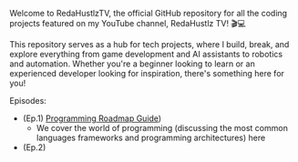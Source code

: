 Welcome to RedaHustlzTV, the official GitHub repository for all the coding projects featured on my YouTube channel, RedaHustlz TV! 🎬💻

This repository serves as a hub for tech projects, where I build, break, and explore everything from game development and AI assistants to robotics and automation. Whether you're a beginner looking to learn or an experienced developer looking for inspiration, there's something here for you!

Episodes:
- (Ep.1) [Programming Roadmap Guide](https://github.com/yassinreda101/RedaHustlzTV/blob/769dcdc40c1b13e45565e753fe6cce2b1b5c7b1d/Programming%20Roadmap%20(Ep.%201).md))
  - We cover the world of programming (discussing the most common languages frameworks and programming architectures) here
- (Ep.2) 

 

